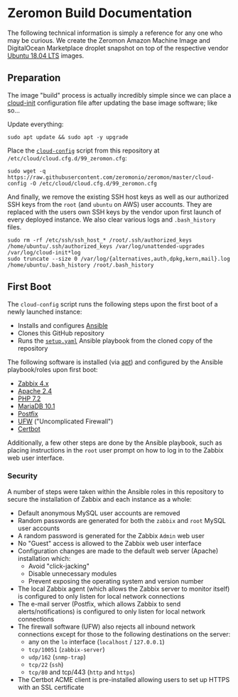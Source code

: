 # Zeromon Build Documentation

The following technical information is simply a reference for any one who may be curious.
We create the Zeromon Amazon Machine Image and DigitalOcean Marketplace droplet snapshot on top of the respective vendor [Ubuntu 18.04 LTS](https://www.ubuntu.com/) images.

## Preparation

The image "build" process is actually incredibly simple since we can place a [cloud-init](https://cloudinit.readthedocs.io/en/latest/) configuration file after updating the base image software; like so...

Update everything:

```
sudo apt update && sudo apt -y upgrade
```

Place the [`cloud-config`](cloud-config) script from this repository at `/etc/cloud/cloud.cfg.d/99_zeromon.cfg`:

```
sudo wget -q https://raw.githubusercontent.com/zeromonio/zeromon/master/cloud-config -O /etc/cloud/cloud.cfg.d/99_zeromon.cfg
```

And finally, we remove the existing SSH host keys as well as our authorized SSH keys from the `root` (and `ubuntu` on AWS) user accounts.
They are replaced with the users own SSH keys by the vendor upon first launch of every deployed instance.
We also clear various logs and `.bash_history` files.

```
sudo rm -rf /etc/ssh/ssh_host_* /root/.ssh/authorized_keys /home/ubuntu/.ssh/authorized_keys /var/log/unattended-upgrades /var/log/cloud-init*log
sudo truncate --size 0 /var/log/{alternatives,auth,dpkg,kern,mail}.log /home/ubuntu/.bash_history /root/.bash_history
```

## First Boot

The `cloud-config` script runs the following steps upon the first boot of a newly launched instance:
- Installs and configures [Ansible](https://www.ansible.com/)
- Clones this GitHub repository
- Runs the [`setup.yaml`](setup.yaml) Ansible playbook from the cloned copy of the repository

The following software is installed (via [apt](https://help.ubuntu.com/lts/serverguide/apt.html.en)) and configured by the Ansible playbook/roles upon first boot:

- [Zabbix 4.x](https://www.zabbix.com/)
- [Apache 2.4](https://httpd.apache.org/)
- [PHP 7.2](https://secure.php.net/)
- [MariaDB 10.1](https://mariadb.org/)
- [Postfix](http://www.postfix.org/)
- [UFW](https://help.ubuntu.com/community/UFW) ("Uncomplicated Firewall")
- [Certbot](https://certbot.eff.org/)

Additionally, a few other steps are done by the Ansible playbook, such as placing instructions in the `root` user prompt on how to log in to the Zabbix web user interface.

### Security

A number of steps were taken within the Ansible roles in this repository to secure the installation of Zabbix and each instance as a whole:
- Default anonymous MySQL user accounts are removed
- Random passwords are generated for both the `zabbix` and `root` MySQL user accounts
- A random password is generated for the Zabbix `Admin` web user
- No "Guest" access is allowed to the Zabbix web user interface
- Configuration changes are made to the default web server (Apache) installation which:
    * Avoid "click-jacking"
    * Disable unnecessary modules
    * Prevent exposing the operating system and version number
- The local Zabbix agent (which allows the Zabbix server to monitor itself) is configured to only listen for local network connections
- The e-mail server (Postfix, which allows Zabbix to send alerts/notifications) is configured to only listen for local network connections
- The firewall software (UFW) also rejects all inbound network connections except for those to the following destinations on the server:
    * any on the `lo` interface (`localhost` / `127.0.0.1`)
    * `tcp/10051` (`zabbix-server`)
    * `udp/162` (`snmp-trap`)
    * `tcp/22` (`ssh`)
    * `tcp/80` and tcp/443 (`http` and `https`)
- The Certbot ACME client is pre-installed allowing users to set up HTTPS with an SSL certificate
